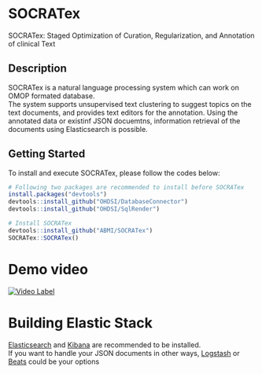 # SOCRATex
SOCRATex: Staged Optimization of Curation, Regularization, and Annotation of clinical Text

## Description
SOCRATex is a natural language processing system which can work on OMOP formated database.  
The system supports unsupervised text clustering to suggest topics on the text documents, and provides text editors for the annotation. 
Using the annotated data or existinf JSON docuemtns, information retrieval of the documents using Elasticsearch is possible.  

## Getting Started
To install and execute SOCRATex, please follow the codes below:

```R
# Following two packages are recommended to install before SOCRATex
install.packages("devtools")
devtools::install_github("OHDSI/DatabaseConnector")
devtools::install_github("OHDSI/SqlRender")

# Install SOCRATex
devtools::install_github("ABMI/SOCRATex")
SOCRATex::SOCRATex()
```
# Demo video
[![Video Label](http://img.youtube.com/vi/F7vR6hkugY4/0.jpg)](https://youtu.be/F7vR6hkugY4)


# Building Elastic Stack
[Elasticsearch](https://www.elastic.co/kr/downloads/elasticsearch) and [Kibana](https://www.elastic.co/kr/downloads/kibana) are recommended to be installed.  
If you want to handle your JSON documents in other ways, [Logstash](https://www.elastic.co/kr/downloads/logstash) or [Beats](https://www.elastic.co/kr/downloads/beats) could be your options
